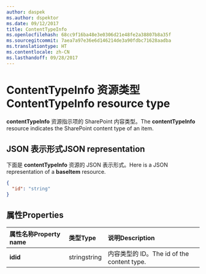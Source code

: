 ```yaml
---
author: daspek
ms.author: dspektor
ms.date: 09/12/2017
title: ContentTypeInfo
ms.openlocfilehash: 68cc9f16ba48e3e0306d21e48fe2a38807b8a35f
ms.sourcegitcommit: 7aea7a97e36e6d146214de3a90fdbc71628aadba
ms.translationtype: HT
ms.contentlocale: zh-CN
ms.lasthandoff: 09/28/2017
---
```

# <a name="contenttypeinfo-resource-type"></a><span data-ttu-id="2c02b-102">ContentTypeInfo 资源类型</span><span class="sxs-lookup"><span data-stu-id="2c02b-102">ContentTypeInfo resource type</span></span>

<span data-ttu-id="2c02b-103">**contentTypeInfo** 资源指示项的 SharePoint 内容类型。</span><span class="sxs-lookup"><span data-stu-id="2c02b-103">The **contentTypeInfo** resource indicates the SharePoint content type of an item.</span></span>

## <a name="json-representation"></a><span data-ttu-id="2c02b-104">JSON 表示形式</span><span class="sxs-lookup"><span data-stu-id="2c02b-104">JSON representation</span></span>

<span data-ttu-id="2c02b-105">下面是 **contentTypeInfo** 资源的 JSON 表示形式。</span><span class="sxs-lookup"><span data-stu-id="2c02b-105">Here is a JSON representation of a **baseItem** resource.</span></span>
<!-- { "blockType": "resource", "@odata.type": "microsoft.graph.contentTypeInfo", "@type.aka": "oneDrive.contentTypeFacet" } -->

```json
{
  "id": "string"
}
```

## <a name="properties"></a><span data-ttu-id="2c02b-106">属性</span><span class="sxs-lookup"><span data-stu-id="2c02b-106">Properties</span></span>

| <span data-ttu-id="2c02b-107">属性名称</span><span class="sxs-lookup"><span data-stu-id="2c02b-107">Property name</span></span>     | <span data-ttu-id="2c02b-108">类型</span><span class="sxs-lookup"><span data-stu-id="2c02b-108">Type</span></span>    | <span data-ttu-id="2c02b-109">说明</span><span class="sxs-lookup"><span data-stu-id="2c02b-109">Description</span></span>
|:------------------|:--------|:----------------------------------------------------
| <span data-ttu-id="2c02b-110">**id**</span><span class="sxs-lookup"><span data-stu-id="2c02b-110">**id**</span></span>            | <span data-ttu-id="2c02b-111">string</span><span class="sxs-lookup"><span data-stu-id="2c02b-111">string</span></span>  | <span data-ttu-id="2c02b-112">内容类型的 ID。</span><span class="sxs-lookup"><span data-stu-id="2c02b-112">The id of the content type.</span></span>

<!-- {
  "type": "#page.annotation",
  "description": "",
  "keywords": "",
  "section": "documentation",
  "tocPath": "Resources/ContentTypeInfo"
} -->
